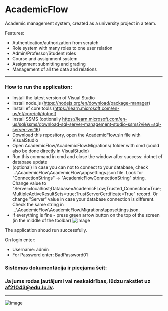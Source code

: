 # AcademicFlow
Academic management system, created as a university project in a team.

Features:
- Authentication/authorization from scratch
- Role system with many roles to one user relation
- Admin/Professor/Student roles
- Course and assignment system
- Assignment submitting and grading
- Management of all the data and relations

----

### How to run the application:
- Install the latest version of Visual Studio
- Install node.js (https://nodejs.org/en/download/package-manager)
- Install ef core tools (https://learn.microsoft.com/en-us/ef/core/cli/dotnet)
- Install SSMS (optionally https://learn.microsoft.com/en-us/sql/ssms/download-sql-server-management-studio-ssms?view=sql-server-ver16)
- Download this repository, open the AcademicFlow.sln file with VisualStudio
- Open AcademicFlow/AcademicFlow.Migrations/ folder with cmd (could also be done directly in VisualStudio)
- Run this command in cmd and close the window after success: dotnet ef database update
- (optional) In case you can not to connect to your database, check ...\AcademicFlow\AcademicFlow\appsettings.json file. Look for "ConnectionStrings" -> "AcademicFlowConnectionString" string. 
Change value to "Server=localhost;Database=AcademicFLow;Trusted_Connection=True;MultipleActiveResultSets=true;TrustServerCertificate=True" record. Or change "Server" value in case your database connection is different.
Check the same string in ...\AcademicFlow\AcademicFlow.Migrations\appsettings.json.
- If everything is fine - press green arrow button on the top of the screen (in the middle of the toolbar) ![image](https://github.com/C-Coretex/AcademicFlow/assets/145047860/d7009ef3-d010-4a82-9923-8c9c5db5e479)



The application shoud run successfully.

On login enter:
- Username: admin
- For Password enter: BadPassword01

### Sistēmas dokumentācija ir pieejama šeit: 

### Ja jums rodas jautājumi vai neskaidrības, lūdzu rakstiet uz af21043@edu.lu.lv.


----

![image](https://github.com/C-Coretex/AcademicFlow/assets/44605873/5a918857-c054-4487-9ba6-2d3b86b2bc37)
